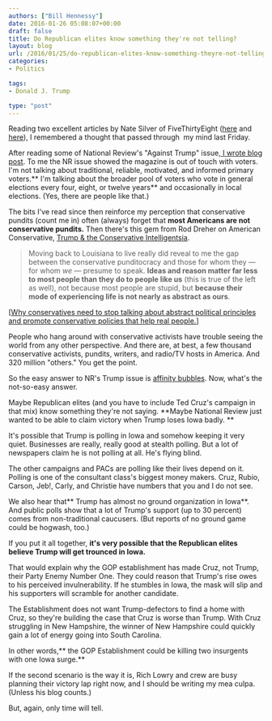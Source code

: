 ```yaml
---
authors: ["Bill Hennessy"]
date: 2016-01-26 05:08:07+00:00
draft: false
title: Do Republican elites know something they're not telling?
layout: blog
url: /2016/01/25/do-republican-elites-know-something-theyre-not-telling/
categories:
- Politics

tags:
- Donald J. Trump

type: "post"
---
```


Reading two excellent articles by Nate Silver of FiveThirtyEight ([here](https://fivethirtyeight.com/features/one-big-reason-to-be-less-skeptical-of-trump/) and [here](https://fivethirtyeight.com/features/one-big-reason-to-be-less-skeptical-of-trump/)), I remembered a thought that passed through  my mind last Friday.

After reading some of National Review's "Against Trump" issue,[ I wrote blog post](https://hennessysview.com/2016/01/22/trumps-conservative-critics-dont-get-it/). To me the NR issue showed the magazine is out of touch with voters. I'm not talking about traditional, reliable, motivated, and informed primary voters.** I'm talking about the broader pool of voters who vote in general elections every four, eight, or twelve years** and occasionally in local elections. (Yes, there are people like that.)

The bits I've read since then reinforce my perception that conservative pundits (count me in) often (always) forget that **most Americans are not conservative pundits.** Then there's this gem from Rod Dreher on American Conservative, [Trump & the Conservative Intelligentsia](https://www.theamericanconservative.com/dreher/trump-conservative-intelligentsia/).



> Moving back to Louisiana to live really did reveal to me the gap between the conservative punditocracy and those for whom they — for whom _we_ — presume to speak. **Ideas and reason matter far less to most people than they do to people like us** (this is true of the left as well), not because most people are stupid, but **because their mode of experiencing life is not nearly as abstract as ours**.



[[Why conservatives need to stop talking about abstract political principles and promote conservative policies that help real people.](https://hennessysview.com/2015/09/09/why-welfare-reform-must-continue/)]

People who hang around with conservative activists have trouble seeing the world from any other perspective. And there are, at best, a few thousand conservative activists, pundits, writers, and radio/TV hosts in America. And 320 million "others." You get the point.

So the easy answer to NR's Trump issue is [affinity bubbles](https://hennessysview.com/2013/03/07/why-being-wrong-can-be-the-best-policy/). Now, what's the not-so-easy answer.

Maybe Republican elites (and you have to include Ted Cruz's campaign in that mix) know something they're not saying. **Maybe National Review just wanted to be able to claim victory when Trump loses Iowa badly. **

It's possible that Trump is polling in Iowa and somehow keeping it very quiet. Businesses are really, really good at stealth polling. But a lot of newspapers claim he is not polling at all. He's flying blind.

The other campaigns and PACs are polling like their lives depend on it. Polling is one of the consultant class's biggest money makers. Cruz, Rubio, Carson, Jeb!, Carly, and Christie have numbers that you and I do not see.

We also hear that** Trump has almost no ground organization in Iowa**. And public polls show that a lot of Trump's support (up to 30 percent) comes from non-traditional caucusers. (But reports of no ground game could be hogwash, too.)

If you put it all together, **it's very possible that the Republican elites believe Trump will get trounced in Iowa.**

That would explain why the GOP establishment has made Cruz, not Trump, their Party Enemy Number One. They could reason that Trump's rise owes to his perceived invulnerability. If he stumbles in Iowa, the mask will slip and his supporters will scramble for another candidate.

The Establishment does not want Trump-defectors to find a home with Cruz, so they're building the case that Cruz is worse than Trump. With Cruz struggling in New Hampshire, the winner of New Hampshire could quickly gain a lot of energy going into South Carolina.

In other words,** the GOP Establishment could be killing two insurgents with one Iowa surge.**

If the second scenario is the way it is, Rich Lowry and crew are busy planning their victory lap right now, and I should be writing my mea culpa. (Unless his blog counts.)

But, again, only time will tell.
